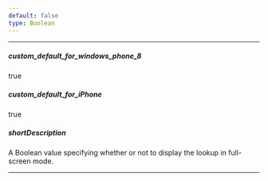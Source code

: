 ```yaml
---
default: false
type: Boolean
---
```

---
##### custom_default_for_windows_phone_8
true

##### custom_default_for_iPhone
true

##### shortDescription
A Boolean value specifying whether or not to display the lookup in full-screen mode.

---
